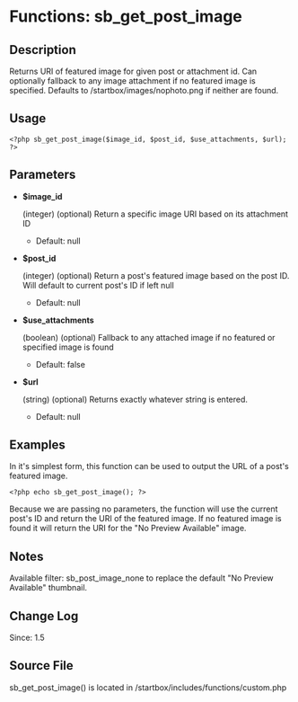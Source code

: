 # Functions: sb_get_post_image

## Description

Returns URI of featured image for given post or attachment id. Can optionally fallback to any image attachment if no featured image is specified. Defaults to /startbox/images/nophoto.png if neither are found.

## Usage

	<?php sb_get_post_image($image_id, $post_id, $use_attachments, $url); ?>

## Parameters

* **$image_id**

	(integer) (optional) Return a specific image URI based on its attachment ID

	* Default: null

* **$post_id**

	(integer) (optional) Return a post's featured image based on the post ID. Will default to current post's ID if left null

	* Default: null

* **$use_attachments**

	(boolean) (optional) Fallback to any attached image if no featured or specified image is found

	* Default: false

* **$url**

	(string) (optional) Returns exactly whatever string is entered.

	* Default: null

## Examples

In it's simplest form, this function can be used to output the URL of a post's featured image.

	<?php echo sb_get_post_image(); ?>

Because we are passing no parameters, the function will use the current post's ID and return the URI of the featured image. If no featured image is found it will return the URI for the "No Preview Available" image.

## Notes

Available filter: sb_post_image_none to replace the default "No Preview Available" thumbnail.

## Change Log

Since: 1.5

## Source File

sb_get_post_image() is located in /startbox/includes/functions/custom.php